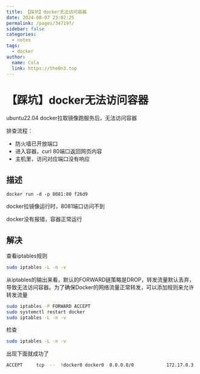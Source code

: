 ```yaml
---
title: 【踩坑】docker无法访问容器
date: 2024-08-07 23:02:25
permalink: /pages/34719f/
sidebar: false
categories:
  - notes
tags:
  - docker
author: 
  name: Cola
  link: https://the0n3.top
---
```

# 【踩坑】docker无法访问容器

ubuntu22.04 docker拉取镜像跑服务后，无法访问容器

排查流程：

- 防火墙已开放端口
- 进入容器，curl 80端口返回网页内容
- 主机里，访问对应端口没有响应

## 描述

```docker
docker run -d -p 8081:80 f26d9
```

docker拉镜像运行时，8081端口访问不到

docker没有报错，容器正常运行

## 解决

查看iptables规则

```bash
sudo iptables -L -n -v
```

从iptables的输出来看，默认的FORWARD链策略是DROP，转发流量默认丢弃，导致无法访问容器。为了确保Docker的网络流量正常转发，可以添加规则来允许转发流量

```bash
sudo iptables -P FORWARD ACCEPT
sudo systemctl restart docker
sudo iptables -L -n -v
```

检查

```bash
sudo iptables -L -n -v
```

出现下面就成功了

```bash
ACCEPT     tcp  --  !docker0 docker0  0.0.0.0/0            172.17.0.3           tcp dpt:80
```